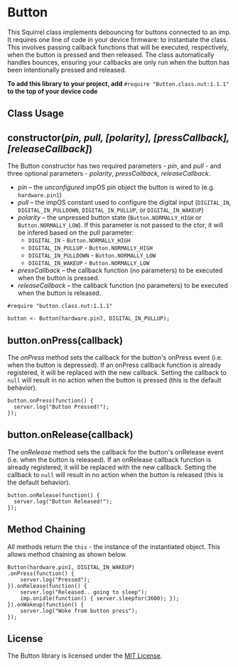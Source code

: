 # Button

This Squirrel class implements debouncing for buttons connected to an imp. It requires one line of code in your device firmware: to instantiate the class. This involves passing callback functions that will be executed, respectively, when the button is pressed and then released. The class automatically handles bounces, ensuring your callbacks are only run when the button has been intentionally pressed and released.

**To add this library to your project, add** `#require "Button.class.nut:1.1.1"` **to the top of your device code**

## Class Usage

## constructor(*pin, pull, [polarity], [pressCallback], [releaseCallback]*)

The Button constructor has two required parameters - *pin*, and *pull* - and three optional parameters - *polarity*, *pressCallback*, *releaseCallback*.

- *pin* &ndash; the *unconfigured* impOS pin object the button is wired to (e.g. ```hardware.pin1```)
- *pull* &ndash; the impOS constant used to configure the digital input (```DIGITAL_IN```, ```DIGITAL_IN_PULLDOWN```, ```DIGITAL_IN_PULLUP```, or ```DIGITAL_IN_WAKEUP```)
- *polarity* &ndash; the unpressed button state (```Button.NORMALLY_HIGH``` or ```Button.NORMALLY_LOW```). If this parameter is not passed to the ctor, it will be infered based on the pull parameter:
    - ```DIGITAL_IN``` - ```Button.NORMALLY_HIGH```
    - ```DIGITAL_IN_PULLUP``` - ```Button.NORMALLY_HIGH```
    - ```DIGITAL_IN_PULLDOWN``` - ```Button.NORMALLY_LOW```
    - ```DIGITAL_IN_WAKEUP``` - ```Button.NORMALLY_LOW```
- *pressCallback* &ndash; the callback function (no parameters) to be executed when the button is pressed.
- *releaseCallback* &ndash; the callback function (no parameters) to be executed when the button is released.

```squirrel
#require "button.class.nut:1.1.1"

button <- Button(hardware.pin7, DIGITAL_IN_PULLUP);
```

## button.onPress(callback)

The *onPress* method sets the callback for the button's onPress event (i.e. when the button is depressed). If an onPress callback function is already registered, it will be replaced with the new callback. Setting the callback to ```null``` will result in no action when the button is pressed (this is the default behavior).

```squirrel
button.onPress(function() {
  server.log("Button Pressed!");
});
```

## button.onRelease(callback)

The *onRelease* method sets the callback for the button's onRelease event (i.e. when the button is released). If an onRelease callback function is already registered, it will be replaced with the new callback. Setting the callback to ```null``` will result in no action when the button is released (this is the default behavior).

```squirrel
button.onRelease(function() {
  server.log("Button Released!");
});
```

## Method Chaining

All methods return the ```this``` - the instance of the instantiated object.  This allows method chaining as shown below.

```squirrel
Button(hardware.pin1, DIGITAL_IN_WAKEUP)
.onPress(function() {
    server.log("Pressed");
}).onRelease(function() {
    server.log("Released.. going to sleep");
    imp.onidle(function() { server.sleepfor(3600); });
}).onWakeup(function() {
    server.log("Woke from button press");
});
```

## License

The Button library is licensed under the [MIT License](./LICENSE).
